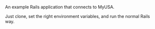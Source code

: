 An example Rails application that connects to MyUSA.

Just clone, set the right environment variables, and run the normal Rails way.
